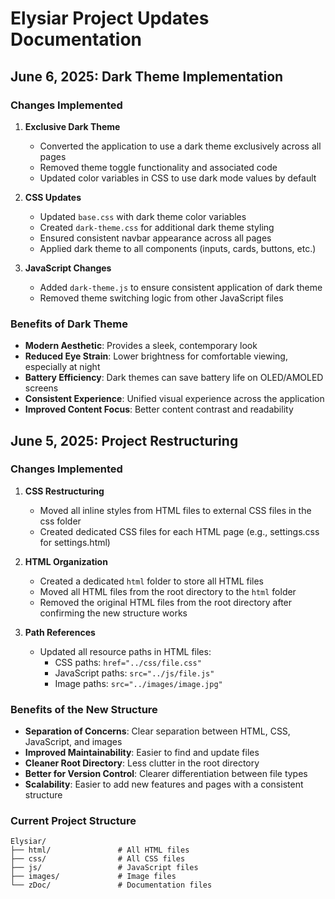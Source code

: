 # Elysiar Project Updates Documentation

## June 6, 2025: Dark Theme Implementation

### Changes Implemented
1. **Exclusive Dark Theme**
   - Converted the application to use a dark theme exclusively across all pages
   - Removed theme toggle functionality and associated code
   - Updated color variables in CSS to use dark mode values by default

2. **CSS Updates**
   - Updated `base.css` with dark theme color variables
   - Created `dark-theme.css` for additional dark theme styling
   - Ensured consistent navbar appearance across all pages
   - Applied dark theme to all components (inputs, cards, buttons, etc.)

3. **JavaScript Changes**
   - Added `dark-theme.js` to ensure consistent application of dark theme
   - Removed theme switching logic from other JavaScript files

### Benefits of Dark Theme
- **Modern Aesthetic**: Provides a sleek, contemporary look
- **Reduced Eye Strain**: Lower brightness for comfortable viewing, especially at night
- **Battery Efficiency**: Dark themes can save battery life on OLED/AMOLED screens
- **Consistent Experience**: Unified visual experience across the application
- **Improved Content Focus**: Better content contrast and readability

## June 5, 2025: Project Restructuring

### Changes Implemented
1. **CSS Restructuring**
   - Moved all inline styles from HTML files to external CSS files in the css folder
   - Created dedicated CSS files for each HTML page (e.g., settings.css for settings.html)

2. **HTML Organization**
   - Created a dedicated `html` folder to store all HTML files
   - Moved all HTML files from the root directory to the `html` folder
   - Removed the original HTML files from the root directory after confirming the new structure works

3. **Path References**
   - Updated all resource paths in HTML files:
     - CSS paths: `href="../css/file.css"`
     - JavaScript paths: `src="../js/file.js"`
     - Image paths: `src="../images/image.jpg"`

### Benefits of the New Structure
- **Separation of Concerns**: Clear separation between HTML, CSS, JavaScript, and images
- **Improved Maintainability**: Easier to find and update files
- **Cleaner Root Directory**: Less clutter in the root directory
- **Better for Version Control**: Clearer differentiation between file types
- **Scalability**: Easier to add new features and pages with a consistent structure

### Current Project Structure
```
Elysiar/
├── html/               # All HTML files
├── css/                # All CSS files
├── js/                 # JavaScript files
├── images/             # Image files
└── zDoc/               # Documentation files
```